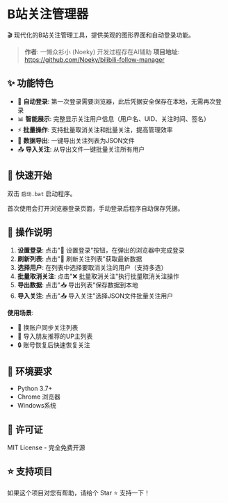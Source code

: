 # B站关注管理器

🎬 现代化的B站关注管理工具，提供美观的图形界面和自动登录功能。

> **作者**: 一懒众衫小 (Noeky) 开发过程存在AI辅助
> **项目地址**: https://github.com/Noeky/bilibili-follow-manager

## ✨ 功能特色

- 🔐 **自动登录**: 第一次登录需要浏览器，此后凭据安全保存在本地，无需再次登录
- 📊 **智能展示**: 完整显示关注用户信息（用户名、UID、关注时间、签名）
- ⚡ **批量操作**: 支持批量取消关注和批量关注，提高管理效率
- 💾 **数据导出**: 一键导出关注列表为JSON文件
- 📤 **导入关注**: 从导出文件一键批量关注所有用户

## 🚀 快速开始

双击 `启动.bat` 启动程序。

首次使用会打开浏览器登录页面，手动登录后程序自动保存凭据。

## 🎯 操作说明

1. **设置登录**: 点击"🔐 设置登录"按钮，在弹出的浏览器中完成登录
2. **刷新列表**: 点击"🔄 刷新关注列表"获取最新数据
3. **选择用户**: 在列表中选择要取消关注的用户（支持多选）
4. **批量取消关注**: 点击"❌ 批量取消关注"执行批量取消关注操作
5. **导出数据**: 点击"📥 导出列表"保存数据到本地
6. **导入关注**: 点击"📤 导入关注"选择JSON文件批量关注用户

**使用场景**:
- 🔄 换账户同步关注列表
- 👥 导入朋友推荐的UP主列表
- 🔒 账号恢复后快速恢复关注

## 🔧 环境要求

- Python 3.7+
- Chrome 浏览器
- Windows系统

## 📄 许可证

MIT License - 完全免费开源

## ⭐ 支持项目

如果这个项目对您有帮助，请给个 Star ⭐ 支持一下！
